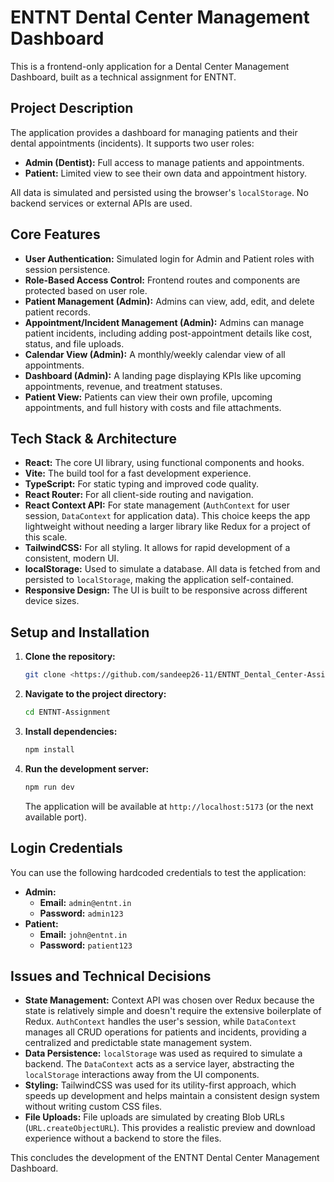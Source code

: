 # ENTNT Dental Center Management Dashboard

This is a frontend-only application for a Dental Center Management Dashboard, built as a technical assignment for ENTNT.

## Project Description

The application provides a dashboard for managing patients and their dental appointments (incidents). It supports two user roles:
- **Admin (Dentist):** Full access to manage patients and appointments.
- **Patient:** Limited view to see their own data and appointment history.

All data is simulated and persisted using the browser's `localStorage`. No backend services or external APIs are used.

## Core Features

- **User Authentication:** Simulated login for Admin and Patient roles with session persistence.
- **Role-Based Access Control:** Frontend routes and components are protected based on user role.
- **Patient Management (Admin):** Admins can view, add, edit, and delete patient records.
- **Appointment/Incident Management (Admin):** Admins can manage patient incidents, including adding post-appointment details like cost, status, and file uploads.
- **Calendar View (Admin):** A monthly/weekly calendar view of all appointments.
- **Dashboard (Admin):** A landing page displaying KPIs like upcoming appointments, revenue, and treatment statuses.
- **Patient View:** Patients can view their own profile, upcoming appointments, and full history with costs and file attachments.

## Tech Stack & Architecture

- **React:** The core UI library, using functional components and hooks.
- **Vite:** The build tool for a fast development experience.
- **TypeScript:** For static typing and improved code quality.
- **React Router:** For all client-side routing and navigation.
- **React Context API:** For state management (`AuthContext` for user session, `DataContext` for application data). This choice keeps the app lightweight without needing a larger library like Redux for a project of this scale.
- **TailwindCSS:** For all styling. It allows for rapid development of a consistent, modern UI.
- **localStorage:** Used to simulate a database. All data is fetched from and persisted to `localStorage`, making the application self-contained.
- **Responsive Design:** The UI is built to be responsive across different device sizes.

## Setup and Installation

1.  **Clone the repository:**
    ```bash
    git clone <https://github.com/sandeep26-11/ENTNT_Dental_Center-Assignment.git>
    ```
2.  **Navigate to the project directory:**
    ```bash
    cd ENTNT-Assignment
    ```
3.  **Install dependencies:**
    ```bash
    npm install
    ```
4.  **Run the development server:**
    ```bash
    npm run dev
    ```
    The application will be available at `http://localhost:5173` (or the next available port).

## Login Credentials

You can use the following hardcoded credentials to test the application:

- **Admin:**
  - **Email:** `admin@entnt.in`
  - **Password:** `admin123`
- **Patient:**
  - **Email:** `john@entnt.in`
  - **Password:** `patient123`

## Issues and Technical Decisions

- **State Management:** Context API was chosen over Redux because the state is relatively simple and doesn't require the extensive boilerplate of Redux. `AuthContext` handles the user's session, while `DataContext` manages all CRUD operations for patients and incidents, providing a centralized and predictable state management system.
- **Data Persistence:** `localStorage` was used as required to simulate a backend. The `DataContext` acts as a service layer, abstracting the `localStorage` interactions away from the UI components.
- **Styling:** TailwindCSS was used for its utility-first approach, which speeds up development and helps maintain a consistent design system without writing custom CSS files.
- **File Uploads:** File uploads are simulated by creating Blob URLs (`URL.createObjectURL`). This provides a realistic preview and download experience without a backend to store the files.

This concludes the development of the ENTNT Dental Center Management Dashboard.
